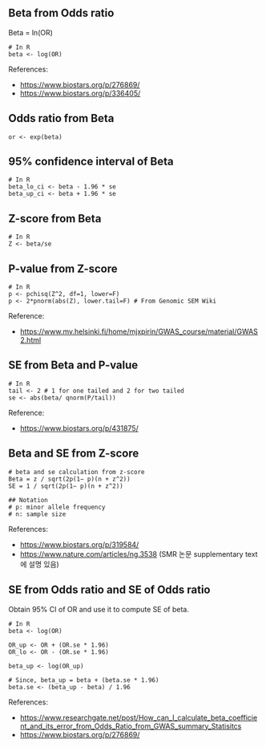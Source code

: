 
## Beta from Odds ratio
Beta = ln(OR)
```
# In R
beta <- log(OR)
```

References:
- https://www.biostars.org/p/276869/
- https://www.biostars.org/p/336405/

## Odds ratio from Beta
```
or <- exp(beta)
```

## 95% confidence interval of Beta
```
# In R
beta_lo_ci <- beta - 1.96 * se
beta_up_ci <- beta + 1.96 * se
```

## Z-score from Beta
```
# In R
Z <- beta/se
```

## P-value from Z-score
```
# In R
p <- pchisq(Z^2, df=1, lower=F)
p <- 2*pnorm(abs(Z), lower.tail=F) # From Genomic SEM Wiki
```

Reference:
- https://www.mv.helsinki.fi/home/mjxpirin/GWAS_course/material/GWAS2.html

## SE from Beta and P-value
```
# In R
tail <- 2 # 1 for one tailed and 2 for two tailed
se <- abs(beta/ qnorm(P/tail))
```
Reference:
- https://www.biostars.org/p/431875/

## Beta and SE from Z-score
```
# beta and se calculation from z-score
Beta = z / sqrt(2p(1− p)(n + z^2))
SE = 1 / sqrt(2p(1− p)(n + z^2))

## Notation
# p: minor allele frequency
# n: sample size
```

References:
- https://www.biostars.org/p/319584/
- https://www.nature.com/articles/ng.3538 (SMR 논문 supplementary text에 설명 있음)

## SE from Odds ratio and SE of Odds ratio
Obtain 95% CI of OR and use it to compute SE of beta.
```
# In R
beta <- log(OR)

OR_up <- OR + (OR.se * 1.96)
OR_lo <- OR - (OR.se * 1.96)

beta_up <- log(OR_up)

# Since, beta_up = beta + (beta.se * 1.96)
beta.se <- (beta_up - beta) / 1.96
```

References:
- https://www.researchgate.net/post/How_can_I_calculate_beta_coefficient_and_its_error_from_Odds_Ratio_from_GWAS_summary_Statisitcs
- https://www.biostars.org/p/276869/
